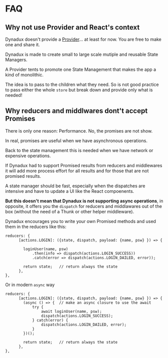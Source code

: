 # FAQ

## Why not use Provider and React's context

Dynadux doesn't provide a [Provider](https://reactjs.org/docs/context.html)... at least for now. You are free to make one and share it.

Dynadux is made to create small to large scale mutiple and reusable State Managers. 

A Provider tents to promote one State Management that makes the app a kind of monolithic.

The idea is to pass to the children what they need. So is not good practice to pass either the whole `store` but break down and provide only what is needed!

## Why reducers and middlwares dont't accept Promises

There is only one reason: Performance. No, the promises are not show.

In real, promises are useful when we have asynchronous operations. 

Back to the state management this is needed when we have network or expensive operations.

If Dynadux had to support Promised results from reducers and middlewares it will add more process effort for all results and for those that are not promised results.

A state manager should be fast, especially when the dispatches are intensive and have to update a UI like the React compoenents.

**But this doesn't mean that Dynadux is not supporting async operations**, in opposite, it offers you the `dispatch` for reducers and middlawares out of the box (without the need of a Thunk or other helper middleware).

Dynadux encourages you to write your own Promised methods and used them in the reducers like this: 
```
reducers: {
      [actions.LOGIN]: ({state, dispatch, payload: {name, psw} }) => {
      
        loginUser(name, psw)
            .then(info => dispatch(actions.LOGIN_SUCCESS))
            .catch(error => dispatch(actions.LOGIN_DAILED, error));
            
        return state;   // return always the state
      },
},
```

Or in modern `async` way

```
reducers: {
      [actions.LOGIN]: ({state, dispatch, payload: {name, psw} }) => {
        (async () => {  // make an async closure to use the await
            try {
                await loginUser(name, psw);
                dispatch(actions.LOGIN_SUCCESS);
            } catch(error) {
                dispatch(actions.LOGIN_DAILED, error);
            }
        })();

        return state;   // return always the state
      },
},
```
